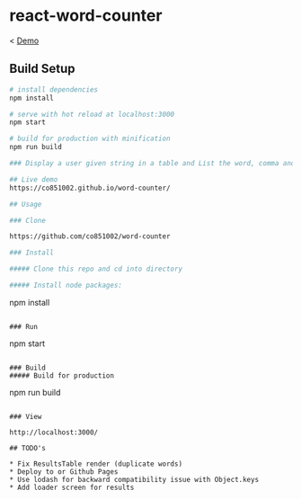 # react-word-counter
< [Demo](https://co851002.github.io/word-counter/)
## Build Setup

``` bash
# install dependencies
npm install

# serve with hot reload at localhost:3000
npm start

# build for production with minification
npm run build

### Display a user given string in a table and List the word, comma and fullstop count.

## Live demo
https://co851002.github.io/word-counter/

## Usage

### Clone

https://github.com/co851002/word-counter

### Install

##### Clone this repo and cd into directory

##### Install node packages:

```
npm install
```

### Run

```
npm start
```

### Build
##### Build for production

```
npm run build
```

### View

http://localhost:3000/

## TODO's

* Fix ResultsTable render (duplicate words)
* Deploy to or Github Pages
* Use lodash for backward compatibility issue with Object.keys  
* Add loader screen for results
